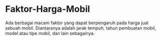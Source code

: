 # Faktor-Harga-Mobil
Ada berbagai macam faktor yang dapat berpengaruh pada harga jual sebuah mobil. Diantaranya adalah jarak tempuh, tahun pembuatan mobil, model atau tipe mobil, dan lain sebagainya.

